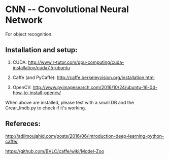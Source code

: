 # CNN -- Convolutional Neural Network

For object recognition.


## Installation and setup:

1. CUDA:
http://www.r-tutor.com/gpu-computing/cuda-installation/cuda7.5-ubuntu

2. Caffe (and PyCaffe):
http://caffe.berkeleyvision.org/installation.html

3. OpenCV:
http://www.pyimagesearch.com/2016/10/24/ubuntu-16-04-how-to-install-opencv/

When above are installed, please test with a small DB and the Crear_lmdb.py to check if it's working.


## Refereces:

http://adilmoujahid.com/posts/2016/06/introduction-deep-learning-python-caffe/

https://github.com/BVLC/caffe/wiki/Model-Zoo

